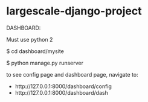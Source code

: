 # largescale-django-project

DASHBOARD:
<p>Must use python 2</p>
<p>$ cd dashboard/mysite</p>

<p>$ python manage.py runserver</p>

to see config page and dashboard page, navigate to:
<ul>
<li>http://127.0.0.1:8000/dashboard/config</li>
<li>http://127.0.0.1:8000/dashboard/dash</li>
</ul>
